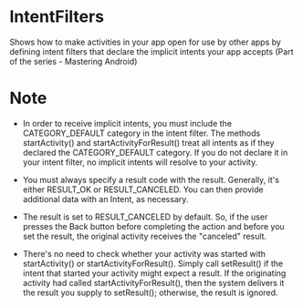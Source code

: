 # IntentFilters
Shows how to make activities in your app open for use by other apps by defining intent filters that declare the implicit intents your app accepts (Part of the series - Mastering Android)

# Note
* In order to receive implicit intents, you must include the CATEGORY_DEFAULT category in the intent filter. The methods startActivity() and startActivityForResult() treat all intents as if they declared the CATEGORY_DEFAULT category. If you do not declare it in your intent filter, no implicit intents will resolve to your activity.

* You must always specify a result code with the result. Generally, it's either RESULT_OK or RESULT_CANCELED. You can then provide additional data with an Intent, as necessary.

* The result is set to RESULT_CANCELED by default. So, if the user presses the Back button before completing the action and before you set the result, the original activity receives the "canceled" result.

* There's no need to check whether your activity was started with startActivity() or startActivityForResult(). Simply call setResult() if the intent that started your activity might expect a result. If the originating activity had called startActivityForResult(), then the system delivers it the result you supply to setResult(); otherwise, the result is ignored.
